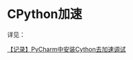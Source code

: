 # CPython加速

详见：

[【记录】PyCharm中安装Cython去加速调试](https://www.crifan.com/pycharm_install_cython_to_speed_up_debug/)
